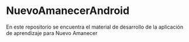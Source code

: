 # NuevoAmanecerAndroid
En este repositorio se encuentra el material de desarrollo de la aplicación de aprendizaje para Nuevo Amanecer
